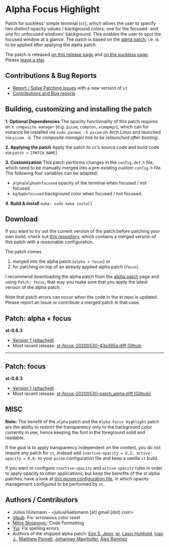 Alpha Focus Highlight
=====================
Patch for suckless' simple terminal (`st`), which allows the user to specify two distinct opacity values / background colors; one for the focused- and one for unfocused windows' background.
This enables the user to spot the focused window at a glance.
The patch is based on the [alpha patch](https://st.suckless.org/patches/alpha/); i.e. is to be
applied after applying the alpha patch.

The patch is released [on this release page](https://github.com/juliusHuelsmann/st/releases) and
[on the suckless page](https://st.suckless.org/patches/alpha_focus_highlight/).
Please [leave a star](https://github.com/juliusHuelsmann/st-focus).

Contributions & Bug Reports
---------------------------
* [Report / Solve Patching issues](https://github.com/juliusHuelsmann/st) with a new version of `st`
* [Contributions and Bug reports](https://github.com/juliusHuelsmann/st-focus)

Building, customizing and installing the patch
----------------------------------------------
**1. Optional Dependencies**
The opacity functionality of this patch requires an `X composite manager` (e.g. `picom`, `compton`,
`xcompmgr`), which can for instance be installed via `sudo pacman -S picom` on Arch Linux and
launched via `picom -b`.  *The composite manager has to be relaunched after booting*.

**2. Applying the patch**
Apply the patch to `st`'s source code and build code via `patch < [PATCH_NAME]`

**3. Customization**
This patch performs changes in the `config.def.h` file, which need to be manually merged into a
pre-existing custom `config.h` file. The following four variables can be adapted:
- `alpha`/`alphaUnfocused` opacity of the terminal when focused / not focused.
- `bg`/`bgUnfocused` background color when focused / not focused.

**4. Build & install** `make; sudo make install`

Download
--------
If you want to try out the current version of the patch before patching your own build,
check out [this repository](https://github.com/juliusHuelsmann/st), which contains a
merged version of this patch with a reasonable configuration.

The patch comes
1. merged into the alpha patch (`alpha + focus`) or
2. for patching on top of an already applied alpha patch (`focus`)

I recommend downloading the alpha patch from the
[alpha patch](https://st.suckless.org/patches/alpha/) page and using `Patch: focus`, that way you
make sure that you apply the latest version of the alpha patch.

Note that patch errors can occur when the code in the st repo is updated.
Please report an Issue or contribute a merged patch in that case.

Patch: alpha + focus
--------------------

**st-0.8.3**
- [Version 1 (attached)](st-focus-20200530-43a395a.diff)
- Most recent release: [st-focus-20200530-43a395a.diff Github](https://github.com/juliusHuelsmann/st/releases/download/v2/st-focus-20200530-43a395a.diff)

---

Patch: focus
------------

**st-0.8.3**
- [Version 1 (attached)](st-focus-20200530-patch_alpha.diff)
- Most recent release: [st-focus-20200530-patch_alpha.diff (Github)](https://github.com/juliusHuelsmann/st/releases/download/v2/st-focus-20200530-patch_alpha.diff)


MISC
----
**Note:** The benefit of the `alpha` patch and the `Alpha Focus Highlight` patch are the ability to
restrict the transparency only to the background color currently in use, hence keeping the font in
the foreground solid and readable.

If the goal is to apply transparency independent on the content, you do not require any patch for
`st`, instead add
`
inactive-opacity = 0.2;
active-opacity = 0.8;
`
to your `picom` configuration file and keep a vanilla `st` build.

If you want to configure `inactive-opacity` and `active-opacity` rules in order to apply opacity to
other applications, but keep the benefits of the st alpha patches, have a look at
[this picom configuration
file](https://github.com/juliusHuelsmann/Config/blob/master/.config/picom/picom.conf),
in which opacity management configured to be performed by `st`.

Authors / Contributors
----------------------
* Julius Hülsmann - <juliusHuelsmann [at] gmail [dot] com>
* [glpub](https://github.com/glpub): Fix: erroneous color reset
* [Milos Stojanovic](https://github.com/M4444): Code Formatting
* [Yui](https://github.com/yuwui): Fix spelling errors
* Authors of the shipped alpha patch: [Eon S. Jeon](mailto:esjeon@hyunmu.am), [pr](mailto:protodev@gmx.net), [Laslo Hunhold](mailto:dev@frign.de), [Ivan J.](mailto:parazyd@dyne.org), [Matthew Parnell](mailto:matt@parnmatt.co.uk), [Johannes Mayrhofer](mailto:jm.spam@gmx.net), [Àlex Ramírez](mailto:aramirez@posteo.net)
